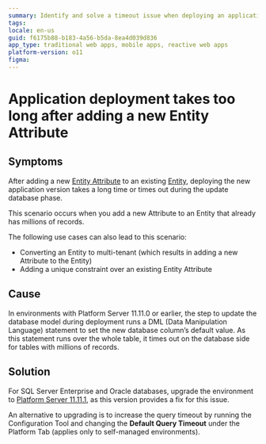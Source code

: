 ```yaml
---
summary: Identify and solve a timeout issue when deploying an application after adding a new Entity Attribute.
tags:
locale: en-us
guid: f6175b88-b183-4a56-b5da-8ea4d039d836
app_type: traditional web apps, mobile apps, reactive web apps
platform-version: o11
figma:
---
```


# Application deployment takes too long after adding a new Entity Attribute

## Symptoms

After adding a new [Entity Attribute](https://success.outsystems.com/Documentation/11/Reference/OutSystems_Language/Data/Modeling_Data/Entity_Attribute) to an existing [Entity](https://success.outsystems.com/Documentation/11/Reference/OutSystems_Language/Data/Modeling_Data/Entity), deploying the new application version takes a long time or times out during the update database phase.

This scenario occurs when you add a new Attribute to an Entity that already has millions of records.

The following use cases can also lead to this scenario:

* Converting an Entity to multi-tenant (which results in adding a new Attribute to the Entity)
* Adding a unique constraint over an existing Entity Attribute

## Cause

In environments with Platform Server 11.11.0 or earlier, the step to update the database model during deployment runs a DML (Data Manipulation Language) statement to set the new database column’s default value. As this statement runs over the whole table, it times out on the database side for tables with millions of records.

## Solution

For SQL Server Enterprise and Oracle databases, upgrade the environment to [Platform Server 11.11.1](https://success.outsystems.com/Support/Release_Notes/11/Platform_Server#Platform_Server_11.11.1), as this version provides a fix for this issue.

An alternative to upgrading is to increase the query timeout by running the Configuration Tool and changing the **Default Query Timeout** under the Platform Tab (applies only to self-managed environments).
